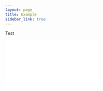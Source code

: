 ```yaml
---
layout: page
title: Example
sidebar_link: true
---
```



Test

<iframe frameborder="0" scrolling="no" src="//plot.ly/~gmoille/30.embed"></iframe>